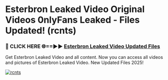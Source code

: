# Esterbron Leaked Video Original Videos 0nlyFans Leaked - Files Updated! (rcnts)

<h3>🔴 CLICK HERE 🌐==►► <a href="https://tinyurl.com/4seja8ks" rel="nofollow">Esterbron Leaked Video Updated Files</a></h3>

Get Esterbron Leaked Video and all content. Now you can access all videos and pictures of Esterbron Leaked Video. New Updated Files 2025!

[![rcnts](https://i.imgur.com/EWjZXRe.gif)](https://tinyurl.com/4seja8ks)
